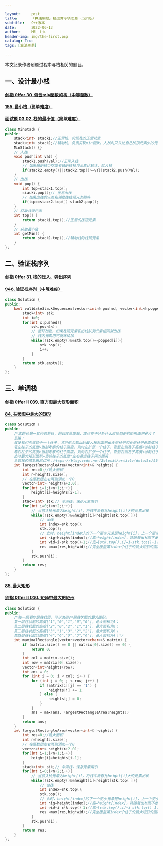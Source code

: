 ```yaml
---

layout:     post
title:      「算法刷题」栈运算专项汇总（力扣版）
subtitle:   C++版本
date:       2022-06-13
author:     MRL Liu
header-img: img/the-first.png
catalog: True
tags: [算法刷题]
   
---
```


本文记录作者刷题过程中与栈相关的题目。

##  一、设计最小栈

#### [剑指 Offer 30. 包含min函数的栈（中等函数）](https://leetcode-cn.com/problems/bao-han-minhan-shu-de-zhan-lcof/)

#### [155. 最小栈（简单难度）](https://leetcode-cn.com/problems/min-stack/)

#### [面试题 03.02. 栈的最小值（简单难度）](https://leetcode-cn.com/problems/min-stack-lcci/)

```c++
class MinStack {
public:
    stack<int> stack1;//正常栈，实现栈的正常功能
    stack<int> stack2;//辅助栈，负责实现min函数，入栈时只入比自己栈顶元素小的元素，出栈时和当前元素相等就出栈
    MinStack() {}
    // 入栈
    void push(int val) {
        stack1.push(val);//正常入栈
        // 如果辅助栈为空或者辅助栈栈顶元素比较大，就入栈
        if(stack2.empty()||stack2.top()>=val)stack2.push(val);
    }
    // 出栈
    void pop() {
        int top=stack1.top();
        stack1.pop();// 正常出栈
        // 如果出栈的元素和辅助栈栈顶元素相等
        if(top==stack2.top()) stack2.pop();
    }
    // 获取栈顶元素
    int top() {
        return stack1.top();//正常的栈顶元素
    }
    // 获取最小值
    int getMin() {
        return stack2.top();//辅助栈的栈顶元素
    }
};

```

## 二、验证栈序列

#### [剑指 Offer 31. 栈的压入、弹出序列](https://leetcode-cn.com/problems/zhan-de-ya-ru-dan-chu-xu-lie-lcof/)

#### [946. 验证栈序列（中等难度）](https://leetcode-cn.com/problems/validate-stack-sequences/)

```c++
class Solution {
public:
    bool validateStackSequences(vector<int>& pushed, vector<int>& popped) {
        stack<int> stk;
        int i=0;
        for(int x:pushed){
            stk.push(x);
            // 循环检查，如果栈顶元素和出栈队列元素相同就出栈
            // 栈内元素用完就继续加
            while(!stk.empty()&&stk.top()==popped[i]){
                stk.pop();
                i++;
            }
        }
        return stk.empty();
    }
};
```

## 三、单调栈

#### [剑指 Offer II 039. 直方图最大矩形面积](https://leetcode.cn/problems/0ynMMM/)

#### [84. 柱状图中最大的矩形](https://leetcode.cn/problems/largest-rectangle-in-histogram/)

```C++
class Solution {
public:
    /*本题也是一套经典题目，题目容易理解，难点在于分析什么时候勾勒的矩形面积最大？
    思路：
    假设我们考察其中一个柱子，它所能勾勒出的最大矩形面积由左侧柱子和右侧柱子的高度决定：
    若左柱子的高度>当前考察的柱子高度，则向左扩张一个柱子，直至左侧柱子高度<当前柱子高度||左侧无柱子
    若右柱子的高度>当前考察的柱子高度，则向右扩张一个柱子，直至右侧柱子高度<当前柱子高度||右侧无柱子
    此时最大矩形面积=当前柱子的高度*左右最远柱子间的距离
    单调栈的简单思路讲解：https://blog.csdn.net/Zolewit/article/details/88863970*/
    int largestRectangleArea(vector<int>& heights) {
        int res=0;//最大面积
        int n=heights.size();
        // 在原数组左右两侧添加一个0
        vector<int> height(n+2,0);
        for(int i=1;i<n+1;i++){
            height[i]=heights[i-1];
        }
        stack<int> stk;// 单调栈，保存元素索引
        for(int i=0;i<n+2;i++){
            // 当前入栈元素为height[i]，将栈中所有比height[i]大的元素出栈
            while(!stk.empty()&&height[i]<height[stk.top()]){
                // 出栈
                int index=stk.top();
                stk.pop();
                // 此时，height[index]的下一个更小元素是height[i]，上一个更小元素是height[stk.top()]
                int hig=height[index];//高=height[index]，其随着出栈而不断变化
                int wid=i-stk.top()-1;//宽=[stk.top(),i]=i-stk.top()-1，右边界是定值，左边界是变量
                res =max(res,hig*wid);//完全覆盖第index个柱子的最大矩形的面积
            }
            stk.push(i);
        }
        return res;
    }
};
```

#### [85. 最大矩形](https://leetcode.cn/problems/maximal-rectangle/)

#### [剑指 Offer II 040. 矩阵中最大的矩形](https://leetcode.cn/problems/PLYXKQ/)

```c++
class Solution {
public:
    /*每一层看作是柱状图，可以套用84题柱状图的最大面积。
    第一层柱状图的高度["1","0","1","0","0"]，最大面积为1；
    第二层柱状图的高度["2","0","2","1","1"]，最大面积为3；
    第三层柱状图的高度["3","1","3","2","2"]，最大面积为6；
    第四层柱状图的高度["4","0","0","3","0"]，最大面积为4；*/
    int maximalRectangle(vector<vector<char>>& matrix) {
        if (matrix.size() == 0 || matrix[0].size() == 0) {
            return 0;
        }
        int col = matrix.size();
        int row = matrix[0].size();
        vector<int>heights(row);
        int ans = 0;
        for (int i = 0; i < col; i++) {
            for (int j = 0; j < row; j++) {
                if (matrix[i][j] == '1') {
                    heights[j] += 1;
                } else {
                    heights[j] = 0;
                }
            }
            ans = max(ans, largestRectangleArea(heights));
        }
        return ans;
    }
    int largestRectangleArea(vector<int>& heights) {
        int res=0;//最大面积
        int n=heights.size();
        // 在原数组左右两侧添加一个0
        vector<int> height(n+2,0);
        for(int i=1;i<n+1;i++){
            height[i]=heights[i-1];
        }
        stack<int> stk;// 单调栈，保存元素索引
        for(int i=0;i<n+2;i++){
            // 当前入栈元素为height[i]，将栈中所有比height[i]大的元素出栈
            while(!stk.empty()&&height[i]<height[stk.top()]){
                // 出栈
                int index=stk.top();
                stk.pop();
                // 此时，height[index]的下一个更小元素是height[i]，上一个更小元素是height[stk.top()]
                int hig=height[index];//高=height[index]，其随着出栈而不断变化
                int wid=i-stk.top()-1;//宽=[stk.top(),i]=i-stk.top()-1，右边界是定值，左边界是变量
                res =max(res,hig*wid);//完全覆盖第index个柱子的最大矩形的面积
            }
            stk.push(i);
        }
        return res;
    }
};
```

